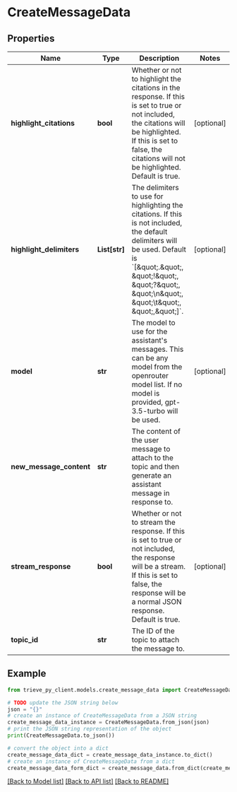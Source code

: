 # CreateMessageData


## Properties

Name | Type | Description | Notes
------------ | ------------- | ------------- | -------------
**highlight_citations** | **bool** | Whether or not to highlight the citations in the response. If this is set to true or not included, the citations will be highlighted. If this is set to false, the citations will not be highlighted. Default is true. | [optional] 
**highlight_delimiters** | **List[str]** | The delimiters to use for highlighting the citations. If this is not included, the default delimiters will be used. Default is &#x60;[\&quot;.\&quot;, \&quot;!\&quot;, \&quot;?\&quot;, \&quot;\\n\&quot;, \&quot;\\t\&quot;, \&quot;,\&quot;]&#x60;. | [optional] 
**model** | **str** | The model to use for the assistant&#39;s messages. This can be any model from the openrouter model list. If no model is provided, gpt-3.5-turbo will be used. | [optional] 
**new_message_content** | **str** | The content of the user message to attach to the topic and then generate an assistant message in response to. | 
**stream_response** | **bool** | Whether or not to stream the response. If this is set to true or not included, the response will be a stream. If this is set to false, the response will be a normal JSON response. Default is true. | [optional] 
**topic_id** | **str** | The ID of the topic to attach the message to. | 

## Example

```python
from trieve_py_client.models.create_message_data import CreateMessageData

# TODO update the JSON string below
json = "{}"
# create an instance of CreateMessageData from a JSON string
create_message_data_instance = CreateMessageData.from_json(json)
# print the JSON string representation of the object
print(CreateMessageData.to_json())

# convert the object into a dict
create_message_data_dict = create_message_data_instance.to_dict()
# create an instance of CreateMessageData from a dict
create_message_data_form_dict = create_message_data.from_dict(create_message_data_dict)
```
[[Back to Model list]](../README.md#documentation-for-models) [[Back to API list]](../README.md#documentation-for-api-endpoints) [[Back to README]](../README.md)


